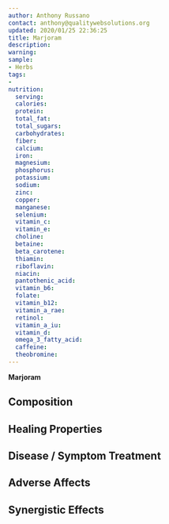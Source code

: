 ```yaml
---
author: Anthony Russano
contact: anthony@qualitywebsolutions.org
updated: 2020/01/25 22:36:25
title: Marjoram
description:
warning:
sample:
- Herbs
tags:
- 
nutrition:
  serving:
  calories:
  protein: 
  total_fat: 
  total_sugars: 
  carbohydrates: 
  fiber: 
  calcium: 
  iron: 
  magnesium: 
  phosphorus: 
  potassium: 
  sodium: 
  zinc: 
  copper: 
  manganese: 
  selenium: 
  vitamin_c: 
  vitamin_e: 
  choline: 
  betaine: 
  beta_carotene: 
  thiamin: 
  riboflavin: 
  niacin: 
  pantothenic_acid: 
  vitamin_b6: 
  folate:
  vitamin_b12: 
  vitamin_a_rae: 
  retinol:
  vitamin_a_iu: 
  vitamin_d: 
  omega_3_fatty_acid: 
  caffeine: 
  theobromine:
---
```

**Marjoram**

## Composition

## Healing Properties

## Disease / Symptom Treatment

## Adverse Affects

## Synergistic Effects

[^1]: **Study Type:**  Animal Study, Commentary, Human Study: In Vitro - In Vivo - In Silico, Human: Case Report, Meta Analysis, Review<br>**Title:** <br>**Author(s):**  <br>**Institution(s):** <br>**Publication:** <i> </i><br>**Date:** <br>**Abstract:** <i> </i><br>**Link:** [Source]()<br>**Citations:**